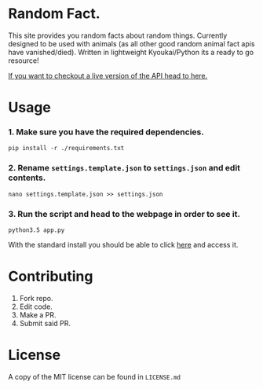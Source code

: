 # Random Fact.

This site provides you random facts about random things. Currently designed to be used with animals (as all other good random animal fact apis have vanished/died). Written in lightweight Kyoukai/Python its a ready to go resource!

[If you want to checkout a live version of the API head to here.](https://fact.birb.pw/)

# Usage

### 1. Make sure you have the required dependencies.

```
pip install -r ./requirements.txt
```

### 2. Rename `settings.template.json` to `settings.json` and edit contents.

```
nano settings.template.json >> settings.json
```


### 3. Run the script and head to the webpage in order to see it.

```
python3.5 app.py
```

With the standard install you should be able to click [here](http://127.0.0.1:3000/) and access it.

# Contributing

1. Fork repo.
2. Edit code.
3. Make a PR.
4. Submit said PR.

# License

A copy of the MIT license can be found in `LICENSE.md`
